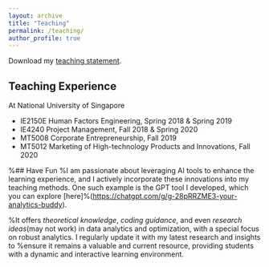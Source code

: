 ```yaml
---
layout: archive
title: "Teaching"
permalink: /teaching/
author_profile: true
---
```


Download my [teaching statement](/file/teaching.pdf).

## Teaching Experience 
At National University of Singapore
* IE2150E Human Factors Engineering, Spring 2018 & Spring 2019
* IE4240 Project Management, Fall 2018 & Spring 2020
* MT5008 Corporate Entrepreneurship, Fall 2019
* MT5012 Marketing of High-technology Products and Innovations, Fall 2020

%## Have Fun
%I am passionate about leveraging AI tools to enhance the learning experience, and I actively incorporate these innovations into my teaching methods. One such example is the GPT tool I developed, which you can explore [here]%(https://chatgpt.com/g/g-28pRRZME3-your-analytics-buddy). 

%It offers _theoretical knowledge_, _coding guidance_, and even _research ideas_(may not work) in data analytics and optimization, with a special focus on robust analytics. I regularly update it with my latest research and insights to %ensure it remains a valuable and current resource, providing students with a dynamic and interactive learning environment.
